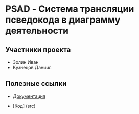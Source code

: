 # PSAD - Система трансляции псведокода в диаграмму деятельности

## Участники проекта

+ Золин Иван
+ Кузнецов Даниил

## Полезные ссылки

+ [Документация](docs)
* [Код] (src)